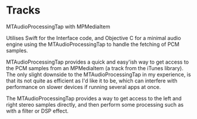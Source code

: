 # Tracks
MTAudioProcessingTap with MPMediaItem

Utilises Swift for the Interface code, and Objective C for a minimal audio engine using the MTAudioProcessingTap to handle the fetching of PCM samples.

MTAudioProcessingTap provides a quick and easy'ish way to get access to the PCM samples from an MPMediaItem (a track from the iTunes library). The only slight downside to the MTAudioProcessingTap in my experience, is that its not quite as efficient as I'd like it to be, which can interfere with performance on slower devices if running several apps at once.

The MTAudioProcessingTap provides a way to get access to the left and right stereo samples directly, and then perform some processing such as with a filter or DSP effect.
